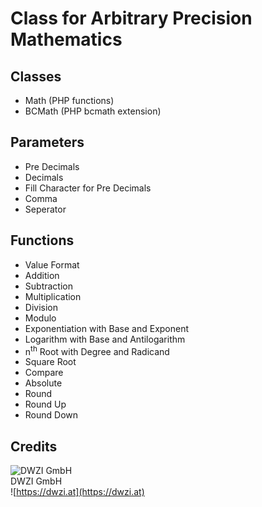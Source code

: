 Class for Arbitrary Precision Mathematics
=========================================

Classes
-------
* Math (PHP functions)
* BCMath (PHP bcmath extension)

Parameters
----------
* Pre Decimals
* Decimals
* Fill Character for Pre Decimals
* Comma
* Seperator

Functions
---------
* Value Format
* Addition
* Subtraction
* Multiplication
* Division
* Modulo
* Exponentiation with Base and Exponent
* Logarithm with Base and Antilogarithm
* n<sup>th</sup> Root with Degree and Radicand
* Square Root
* Compare
* Absolute
* Round
* Round Up
* Round Down

Credits
-------
![DWZI GmbH](https://dwzi.at/logo/logo_dwzi_150x150.png)  
DWZI GmbH  
![https://dwzi.at](https://dwzi.at)
